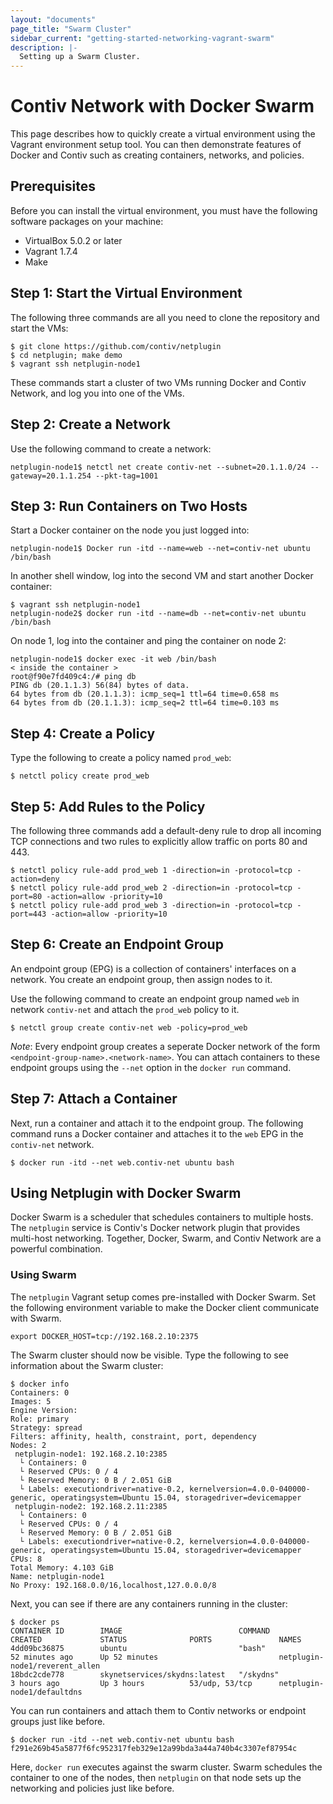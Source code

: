 ```yaml
---
layout: "documents"
page_title: "Swarm Cluster"
sidebar_current: "getting-started-networking-vagrant-swarm"
description: |-
  Setting up a Swarm Cluster.
---
```


# Contiv Network with Docker Swarm

This page describes how to quickly create a virtual environment
using the Vagrant environment setup tool. You can then demonstrate
features of Docker and Contiv such as creating containers,
networks, and policies.

## Prerequisites
Before you can install the virtual environment, you must have the following
software packages on your machine:

- VirtualBox 5.0.2 or later
- Vagrant 1.7.4
- Make

## Step 1: Start the Virtual Environment
The following three commands are all you need to clone the repository and start the VMs:

```
$ git clone https://github.com/contiv/netplugin
$ cd netplugin; make demo
$ vagrant ssh netplugin-node1
```

These commands start a cluster of two VMs running Docker and Contiv Network, and log
you into one of the VMs.

## Step 2: Create a Network
Use the following command to create a network:

```
netplugin-node1$ netctl net create contiv-net --subnet=20.1.1.0/24 --gateway=20.1.1.254 --pkt-tag=1001
```

## Step 3: Run Containers on Two Hosts
Start a Docker container on the node you just logged into:

```
netplugin-node1$ Docker run -itd --name=web --net=contiv-net ubuntu /bin/bash
```

In another shell window, log into the second VM and start another Docker container:

```
$ vagrant ssh netplugin-node1
netplugin-node2$ docker run -itd --name=db --net=contiv-net ubuntu /bin/bash
```

On node 1, log into the container and ping the container on node 2:

```
netplugin-node1$ docker exec -it web /bin/bash
< inside the container >
root@f90e7fd409c4:/# ping db
PING db (20.1.1.3) 56(84) bytes of data.
64 bytes from db (20.1.1.3): icmp_seq=1 ttl=64 time=0.658 ms
64 bytes from db (20.1.1.3): icmp_seq=2 ttl=64 time=0.103 ms
```

## Step 4: Create a Policy
Type the following to create a policy named `prod_web`:

```
$ netctl policy create prod_web
```
## Step 5: Add Rules to the Policy
The following three commands add a default-deny rule to drop all incoming TCP
connections and two rules to explicitly allow traffic on ports 80 and 443.

```
$ netctl policy rule-add prod_web 1 -direction=in -protocol=tcp -action=deny
$ netctl policy rule-add prod_web 2 -direction=in -protocol=tcp -port=80 -action=allow -priority=10
$ netctl policy rule-add prod_web 3 -direction=in -protocol=tcp -port=443 -action=allow -priority=10
```
## Step 6: Create an Endpoint Group
An endpoint group (EPG) is a collection of containers' interfaces on a network. You create an endpoint
group, then assign nodes to it.

Use the following command to create an endpoint group named `web` in network `contiv-net` and attach the
`prod_web` policy to it.

```
$ netctl group create contiv-net web -policy=prod_web
```

*Note*: Every endpoint group creates a seperate Docker network of the form `<endpoint-group-name>.<network-name>`.
You can attach containers to these endpoint groups using the `--net` option in the `docker run` command.

## Step 7: Attach a Container
Next, run a container and attach it to the endpoint group.
The following command runs a Docker container and attaches it to the `web` EPG
in the `contiv-net` network.

```
$ docker run -itd --net web.contiv-net ubuntu bash
```

## Using Netplugin with Docker Swarm

Docker Swarm is a scheduler that schedules containers to multiple hosts. The `netplugin` service is Contiv's
Docker network plugin that provides multi-host networking. Together, Docker, Swarm, and Contiv Network are 
a powerful combination.

### Using Swarm
The `netplugin` Vagrant setup comes pre-installed with Docker Swarm.
Set the following environment variable to make the Docker client communicate with Swarm.

```
export DOCKER_HOST=tcp://192.168.2.10:2375
```

The Swarm cluster should now be visible.
Type the following to see information about the Swarm cluster:

```
$ docker info
Containers: 0
Images: 5
Engine Version:
Role: primary
Strategy: spread
Filters: affinity, health, constraint, port, dependency
Nodes: 2
 netplugin-node1: 192.168.2.10:2385
  └ Containers: 0
  └ Reserved CPUs: 0 / 4
  └ Reserved Memory: 0 B / 2.051 GiB
  └ Labels: executiondriver=native-0.2, kernelversion=4.0.0-040000-generic, operatingsystem=Ubuntu 15.04, storagedriver=devicemapper
 netplugin-node2: 192.168.2.11:2385
  └ Containers: 0
  └ Reserved CPUs: 0 / 4
  └ Reserved Memory: 0 B / 2.051 GiB
  └ Labels: executiondriver=native-0.2, kernelversion=4.0.0-040000-generic, operatingsystem=Ubuntu 15.04, storagedriver=devicemapper
CPUs: 8
Total Memory: 4.103 GiB
Name: netplugin-node1
No Proxy: 192.168.0.0/16,localhost,127.0.0.0/8
```

Next, you can see if there are any containers running in the cluster:

```
$ docker ps
CONTAINER ID        IMAGE                          COMMAND             CREATED             STATUS              PORTS               NAMES
4dd09bc36875        ubuntu                         "bash"              52 minutes ago      Up 52 minutes                           netplugin-node1/reverent_allen
18bdc2cde778        skynetservices/skydns:latest   "/skydns"           3 hours ago         Up 3 hours          53/udp, 53/tcp      netplugin-node1/defaultdns

```

You can run containers and attach them to Contiv networks or endpoint groups just like before.

```
$ docker run -itd --net web.contiv-net ubuntu bash
f291e269b45a5877f6fc952317feb329e12a99bda3a44a740b4c3307ef87954c
```
Here, `docker run` executes against the swarm cluster. Swarm schedules the 
container to one of the nodes, then `netplugin` on that node sets up the 
networking and policies just like before.
